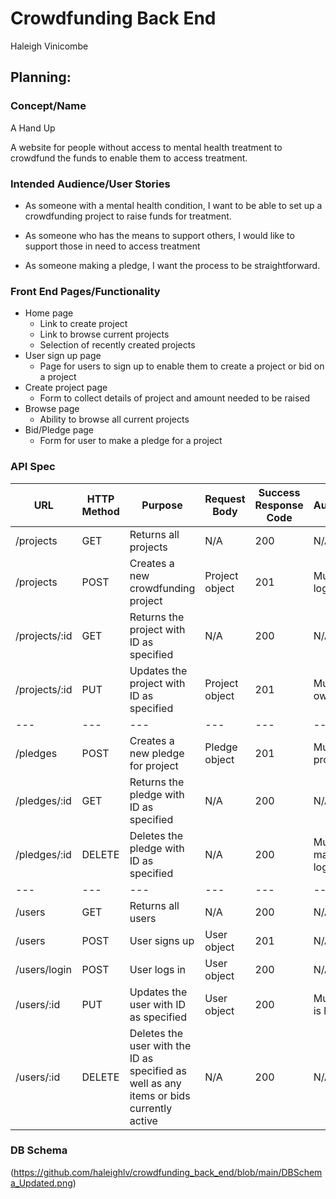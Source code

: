# Crowdfunding Back End
Haleigh Vinicombe

## Planning:
### Concept/Name
A Hand Up

A website for people without access to mental health treatment to crowdfund the funds to enable them to access treatment.

### Intended Audience/User Stories
- As someone with a mental health condition, I want to be able to set up a crowdfunding project to raise funds for treatment.

- As someone who has the means to support others, I would like to support those in need to access treatment

- As someone making a pledge, I want the process to be straightforward.

### Front End Pages/Functionality
- Home page
    - Link to create project
    - Link to browse current projects
    - Selection of recently created projects
- User sign up page
    - Page for users to sign up to enable them to create a project or bid on a project
- Create project page
    - Form to collect details of project and amount needed to be raised
- Browse page
    - Ability to browse all current projects
-  Bid/Pledge page
    - Form for user to make a pledge for a project

### API Spec

| URL | HTTP Method | Purpose | Request Body | Success Response Code | Authentication/Authorisation |
| --- | --- | --- | --- |--- |--- |
| /projects | GET | Returns all projects | N/A | 200 | N/A |
| /projects | POST | Creates a new crowdfunding project | Project object | 201 | Must be an existing user and logged in |
| /projects/:id| GET | Returns the project with ID as specified | N/A | 200 | N/A |
| /projects/:id | PUT | Updates the project with ID as specified | Project object | 201 | Must be an existing user who owns project and logged in |
| --- | --- | --- | --- |--- |--- |
| /pledges | POST | Creates a new pledge for project | Pledge object | 201 | Must be an existing user own project and is logged in |
| /pledges/:id | GET | Returns the pledge with ID as specified | N/A | 200 | N/A |
| /pledges/:id | DELETE | Deletes the pledge with ID as specified | N/A | 200 | Must be an existing user who made the pledge and is logged in |
| --- | --- | --- | --- |--- |--- |
| /users | GET | Returns all users | N/A | 200 | N/A |
| /users | POST | User signs up | User object | 201 | N/A |
| /users/login | POST | User logs in | User object | 200 | N/A |
| /users/:id | PUT | Updates the user with ID as specified | User object | 200 | Must be an existing user who is logged in or admin |
| /users/:id | DELETE | Deletes the user with the ID as specified as well as any items or bids currently active | N/A | 200 | N/A | Must be an existing user who is logged in or admin

### DB Schema
(https://github.com/haleighlv/crowdfunding_back_end/blob/main/DBSchema_Updated.png)